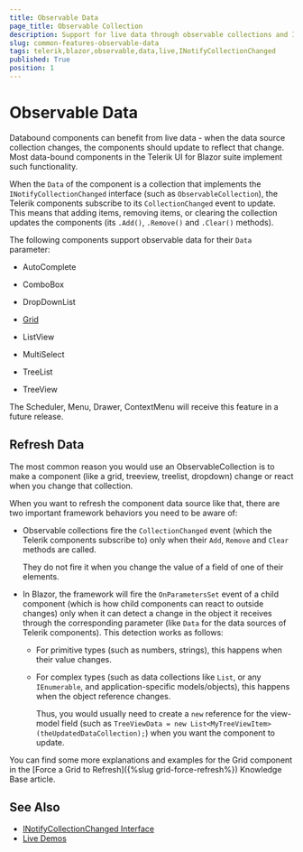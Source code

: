 ```yaml
---
title: Observable Data
page_title: Observable Collection
description: Support for live data through observable collections and INotifyCollectionChanged in Telerik UI for Blazor.
slug: common-features-observable-data
tags: telerik,blazor,observable,data,live,INotifyCollectionChanged 
published: True
position: 1
---
```


# Observable Data

Databound components can benefit from live data - when the data source collection changes, the components should update to reflect that change. Most data-bound components in the Telerik UI for Blazor suite implement such functionality.

When the `Data` of the component is a collection that implements the `INotifyCollectionChanged` interface (such as `ObservableCollection`), the Telerik components subscribe to its `CollectionChanged` event to update. This means that adding items, removing items, or clearing the collection updates the components (its `.Add()`, `.Remove()` and `.Clear()` methods).

The following components support observable data for their `Data` parameter:

* AutoComplete

* ComboBox

* DropDownList

* [Grid](https://demos.telerik.com/blazor-ui/grid/observable-data)

* ListView

* MultiSelect

* TreeList

* TreeView

The Scheduler, Menu, Drawer, ContextMenu will receive this feature in a future release.

## Refresh Data

The most common reason you would use an ObservableCollection is to make a component (like a grid, treeview, treelist, dropdown) change or react when you change that collection.

When you want to refresh the component data source like that, there are two important framework behaviors you need to be aware of:

* Observable collections fire the `CollectionChanged` event (which the Telerik components subscribe to) only when their `Add`, `Remove` and `Clear` methods are called. 

    They do not fire it when you change the value of a field of one of their elements.

* In Blazor, the framework will fire the `OnParametersSet` event of a child component (which is how child components can react to outside changes) only when it can detect a change in the object it receives through the corresponding parameter (like `Data` for the data sources of Telerik components). This detection works as follows:

    * For primitive types (such as numbers, strings), this happens when their value changes.
    
    * For complex types (such as data collections like `List`, or any `IEnumerable`, and application-specific models/objects), this happens when the object reference changes.
    
        Thus, you would usually need to create a `new` reference for the view-model field (such as `TreeViewData = new List<MyTreeViewItem>(theUpdatedDataCollection);`) when you want the component to update.

You can find some more explanations and examples for the Grid component in the [Force a Grid to Refresh]({%slug grid-force-refresh%}) Knowledge Base article.

## See Also

  * [INotifyCollectionChanged Interface](https://docs.microsoft.com/en-us/dotnet/api/system.collections.specialized.inotifycollectionchanged?view=netframework-4.8)
  * [Live Demos](https://demos.telerik.com/blazor-ui/)
